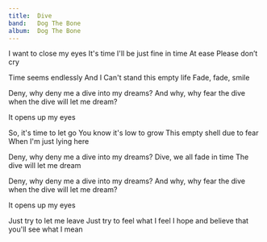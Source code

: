 ```yaml
---
title:  Dive
band:   Dog The Bone
album:  Dog The Bone
---
```


I want to close my eyes
It's time
I'll be just fine in time
At ease
Please don’t cry

Time seems endlessly
And I
Can't stand this empty life
Fade, fade, smile

Deny, why deny me
a dive into my dreams?
And why, why fear the dive
when the dive will let me dream?

It opens up my eyes

So, it's time to let go
You know it's low to grow
This empty shell due to fear
When I'm just lying here

Deny, why deny me
a dive into my dreams?
Dive, we all fade in time
The dive will let me dream

Deny, why deny me
a dive into my dreams?
And why, why fear the dive
when the dive will let me dream?

It opens up my eyes

Just try to let me leave
Just try to feel what I feel
I hope and believe
that you'll see what I mean